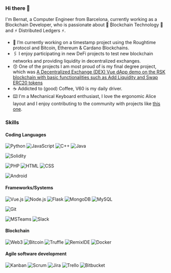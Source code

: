 ### Hi there 👋

I'm Bernat, a Computer Engineer from Barcelona, currently working as a Blockchain Developer, who is passionate about 🔗 ₿lockchain Technology 🔗 and ⚡ Distributed Ledgers ⚡. 

- 🚀 I’m currently working on a timestamp project using the Roughtime protocol and Bitcoin, Ethereum & Cardano Blockchains. 
- 🖇 I enjoy participating in new DeFi projects to test new blockchain networks and providing liquidity in decentralized exchanges.
- 😚 One of the projects I am most proud of is my final degree project, which was [A Decentralized Exchange (DEX) Vue dApp demo on the RSK blockchain with basic functionalities such as Add Liquidity and Swap ERC20 tokens](https://github.com/ikcoin/tfg-rsk-swap)
- ☕ Addicted to (good) Coffee, V60 is my daily driver. 
- ⌨️ I'm a Mechanical Keyboard enthusiast, I love the ergonomic Alice layout and I enjoy contributing to the community with projects like [this one](https://github.com/ikcoin/IkCase). 


### Skills
#### Coding Languages
![Python](https://img.shields.io/badge/Python-14354C?style=for-the-badge&logo=python&logoColor=white)
![JavaScript](https://img.shields.io/badge/JavaScript-323330?style=for-the-badge&logo=javascript&logoColor=F7DF1E)
![C++](https://img.shields.io/badge/C%2B%2B-00599C?style=for-the-badge&logo=c%2B%2B&logoColor=white)
![Java](https://img.shields.io/badge/Java-ED8B00?style=for-the-badge&logo=java&logoColor=white)

![Solidity]()

![PHP](https://img.shields.io/badge/PHP-777BB4?style=for-the-badge&logo=php&logoColor=white)
![HTML](https://img.shields.io/badge/HTML5-E34F26?style=for-the-badge&logo=html5&logoColor=white)
![CSS](https://img.shields.io/badge/CSS3-1572B6?style=for-the-badge&logo=css3&logoColor=white)

![Android](https://img.shields.io/badge/Android-3DDC84?style=for-the-badge&logo=android&logoColor=white)

#### Frameworks/Systems

![Vue.js](https://img.shields.io/badge/Vue.js-35495E?style=for-the-badge&logo=vue.js&logoColor=4FC08D)
![Node.js](https://img.shields.io/badge/Node.js-43853D?style=for-the-badge&logo=node.js&logoColor=white)
![Flask](https://img.shields.io/badge/Flask-000000?style=for-the-badge&logo=flask&logoColor=white)
![MongoDB](https://img.shields.io/badge/MongoDB-4EA94B?style=for-the-badge&logo=mongodb&logoColor=white)
![MySQL](https://img.shields.io/badge/MySQL-00000F?style=for-the-badge&logo=mysql&logoColor=white)

![Git](http://img.shields.io/badge/-Git-FF0000?style=for-the-badge&logo=Git&logoColor=white)

![MSTeams](https://img.shields.io/badge/Microsoft_Teams-6264A7?style=for-the-badge&logo=microsoft-teams&logoColor=white)
![Slack](https://img.shields.io/badge/Slack-4A154B?style=for-the-badge&logo=slack&logoColor=white)


#### Blockchain
![Web3]()
![Bitcoin](https://img.shields.io/badge/Bitcoin_core-000000?style=for-the-badge&logo=bitcoin&logoColor=white)
![Truffle]()
![RemixIDE]()
![Docker]()

#### Agile software development
![Kanban]()
![Scrum]()
![Jira]()
![Trello]()
![Bitbucket](https://img.shields.io/badge/Bitbucket-330F63?style=for-the-badge&logo=bitbucket&logoColor=white)


<!--

- 🔭 I’m currently working on ...
- 🌱 I’m currently learning ...
- 👯 I’m looking to collaborate on ...
- 🤔 I’m looking for help with ...
- 💬 Ask me about ...
- 📫 How to reach me: ...
- 😄 Pronouns: ...
- ⚡ Fun fact: ...
-->

